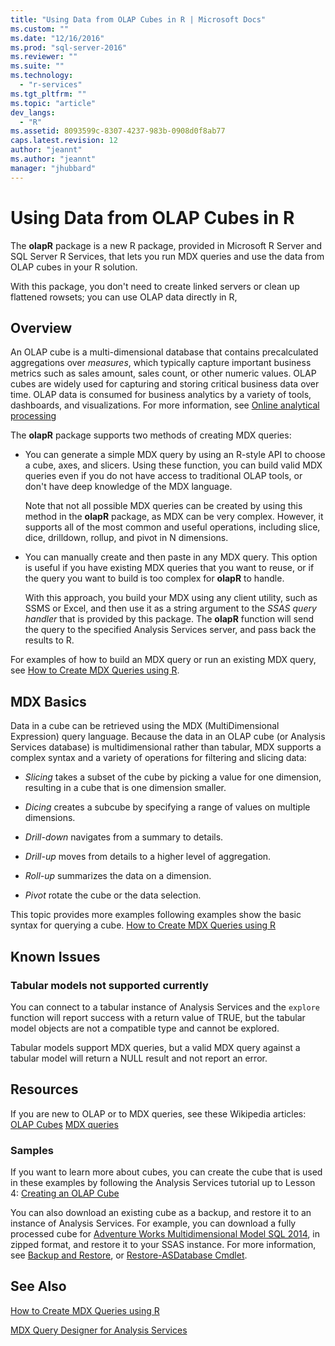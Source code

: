 ```yaml
---
title: "Using Data from OLAP Cubes in R | Microsoft Docs"
ms.custom: ""
ms.date: "12/16/2016"
ms.prod: "sql-server-2016"
ms.reviewer: ""
ms.suite: ""
ms.technology: 
  - "r-services"
ms.tgt_pltfrm: ""
ms.topic: "article"
dev_langs: 
  - "R"
ms.assetid: 8093599c-8307-4237-983b-0908d0f8ab77
caps.latest.revision: 12
author: "jeannt"
ms.author: "jeannt"
manager: "jhubbard"
---
```

# Using Data from OLAP Cubes in R

The **olapR** package is a new R package, provided in Microsoft R Server and SQL Server R Services, that lets you run MDX queries and use the data from OLAP cubes in your R solution.

With this package, you don't need to create linked servers or clean up flattened rowsets; you can use OLAP data directly in R,

## Overview

An OLAP cube is a multi-dimensional database that contains precalculated aggregations over *measures*, which typically capture important business metrics such as sales amount, sales count, or other numeric values. OLAP cubes are widely used for capturing and storing critical business data over time. OLAP data is consumed for business analytics by a variety of tools, dashboards, and visualizations. For more information, see [Online analytical processing](https://en.wikipedia.org/wiki/Online_analytical_processing)

The **olapR** package supports two methods of creating MDX queries: 

- You can generate a simple MDX query by using an R-style API to choose a cube, axes, and slicers. Using these function, you can build valid MDX queries even if you do not have access to traditional OLAP tools, or don't have deep knowledge of the MDX language.

  Note that not all possible MDX queries can be created by using this method in the **olapR** package, as MDX can be very complex. However, it supports all of the most common and useful operations, including slice, dice, drilldown, rollup, and pivot in N dimensions.

+ You can manually create and then paste in any MDX query. This option is useful if you have existing MDX queries that you want to reuse, or if the query you want to build is too complex for **olapR** to handle. 

  With this approach, you build your MDX using any client utility, such as SSMS or Excel, and then use it as a string argument to the *SSAS query handler* that is provided by this package. The **olapR** function will send the query to the specified Analysis Services server, and pass back the results to R.

For examples of how to build an MDX query or run an existing MDX query, see [How to Create MDX Queries using R](../../advanced-analytics/r-services/how-to-create-mdx-queries-using-olapr.md).


## MDX Basics

Data in a cube can be retrieved using the MDX (MultiDimensional Expression) query language. Because the data in an OLAP cube (or Analysis Services database) is multidimensional rather than tabular, MDX supports a complex syntax and a variety of operations for filtering and slicing data:

+ *Slicing* takes a subset of the cube by picking a value for one dimension, resulting in a cube that is one dimension smaller. 

+ *Dicing* creates a subcube by specifying a range of values on multiple dimensions.

+ *Drill-down* navigates from a summary to details.

+ *Drill-up* moves from details to a higher level of aggregation.

+ *Roll-up* summarizes the data on a dimension.

+ *Pivot* rotate the cube or the data selection.

This topic provides more examples following examples show the basic syntax for querying a cube.
[How to Create MDX Queries using R](../../advanced-analytics/r-services/how-to-create-mdx-queries-using-olapr.md)


## Known Issues

### Tabular models not supported currently

You can connect to a tabular instance of Analysis Services and the `explore` function will report success with a return value of TRUE, but the tabular model objects are not a compatible type and cannot be explored. 

Tabular models support MDX queries, but a valid MDX query against a tabular model will return a NULL result and not report an error.

## Resources

If you are new to OLAP or to MDX queries, see these Wikipedia articles: 
[OLAP Cubes](https://en.wikipedia.org/wiki/OLAP_cube)
[MDX queries](https://en.wikipedia.org/wiki/MultiDimensional_eXpressions)

### Samples

If you want to learn more about cubes, you can create the cube that is used in these examples by following the Analysis Services tutorial up to Lesson 4:
[Creating an OLAP Cube](../../analysis-services/multidimensional-modeling-adventure-works-tutorial.md)

You can also download an existing cube as a backup, and restore it to an instance of Analysis Services. For example, you can download a fully processed cube for [Adventure Works Multidimensional Model SQL 2014](http://msftdbprodsamples.codeplex.com/downloads/get/882334), in zipped format, and restore it to your SSAS instance. For more information, see [Backup and Restore](../../analysis-services/multidimensional-models/backup-and-restore-of-analysis-services-databases.md), or [Restore-ASDatabase Cmdlet](../../analysis-services/powershell/restore-asdatabase-cmdlet.md).

## See Also
[How to Create MDX Queries using R](../../advanced-analytics/r-services/how-to-create-mdx-queries-using-olapr.md)

[MDX Query Designer for Analysis Services](http://msdn.microsoft.com/library/7e288eee-2d37-485e-a6a0-dbba5e041e26)


